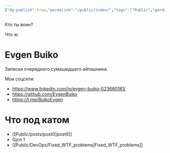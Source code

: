 ```yaml
---
{"dg-publish":true,"permalink":"/public/index/","tags":["Public","gardenEntry"]}
---
```


Кто ты воин?

Что ж:

# Evgen Buiko

Записки очередного сумашедшего айтишника. 

Мои соцсети:
* https://www.linkedin.com/in/evgen-buiko-023660181/
* https://github.com/EvgenBuiko
* https://t.me/BuikoEvgen

# Что под катом

* [[Public/posts/post0\|post0]]
* Gjcn 1
* [[Public/DevOps/Fixed_WTF_problems\|Fixed_WTF_problems]]





